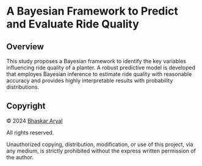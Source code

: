 # A Bayesian Framework to Predict and Evaluate Ride Quality

## Overview 
This study proposes a Bayesian framework to identify the key variables influencing ride quality of a planter. 
A robust predictive model is developed that employes Bayesian inference to estimate ride quality with reasonable accuracy and provides highly interpretable results with probability distributions. 
## Copyright
© 2024 [Bhaskar Aryal](https://github.com/aryalbhaskar)

All rights reserved.

Unauthorized copying, distribution, modification, or use of this project, via any medium, is strictly prohibited without the express written permission of the author.
